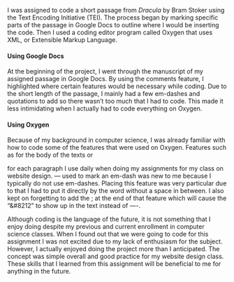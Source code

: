 I was assigned to code a short passage from _Dracula_ by Bram Stoker using the Text Encoding Initiative (TEI). The process began by marking specific parts of the passage in 
Google Docs to outline where I would be inserting the code. Then I used a coding editor program called Oxygen that uses XML, or Extensible Markup Language. 

#### Using Google Docs

At the beginning of the project, I went through the manuscript of my assigned passage in Google Docs. By using the comments feature, I highlighted where certain features would be 
necessary while coding. Due to the short length of the passage, I mainly had a few em-dashes and quotations to add so there wasn’t too much that I had to code. This made it less 
intimidating when I actually had to code everything on Oxygen.

#### Using Oxygen

Because of my background in computer science, I was already familiar with how to code some of the features that were used on Oxygen. Features such as <body></body> for the body of 
the texts or <p></p> for each paragraph I use daily when doing my assignments for my class on website design. &#8212; used to mark an em-dash was new to me because I typically do 
not use em-dashes. Placing this feature was very particular due to that I had to put it directly by the word without a space in between. I also kept on forgetting to add the ; at 
the end of that feature which will cause the “&#8212” to show up in the text instead of —-.

Although coding is the language of the future, it is not something that I enjoy doing despite my previous and current enrollment in computer science classes. When I found out that we were going to code for this assignment I was not excited due to my lack of enthusiasm for the subject. However, I actually enjoyed doing the project more than I anticipated. The concept was simple overall and good practice for my website design class. These skills that I learned from this assignment will be beneficial to me for anything in the future.
